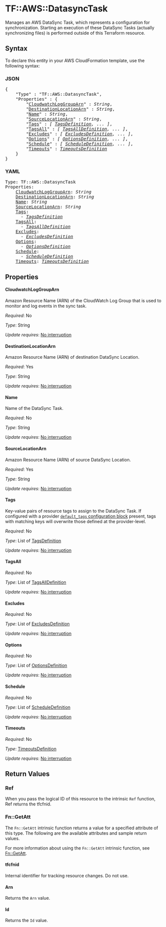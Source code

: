 # TF::AWS::DatasyncTask

Manages an AWS DataSync Task, which represents a configuration for synchronization. Starting an execution of these DataSync Tasks (actually synchronizing files) is performed outside of this Terraform resource.

## Syntax

To declare this entity in your AWS CloudFormation template, use the following syntax:

### JSON

<pre>
{
    "Type" : "TF::AWS::DatasyncTask",
    "Properties" : {
        "<a href="#cloudwatchloggrouparn" title="CloudwatchLogGroupArn">CloudwatchLogGroupArn</a>" : <i>String</i>,
        "<a href="#destinationlocationarn" title="DestinationLocationArn">DestinationLocationArn</a>" : <i>String</i>,
        "<a href="#name" title="Name">Name</a>" : <i>String</i>,
        "<a href="#sourcelocationarn" title="SourceLocationArn">SourceLocationArn</a>" : <i>String</i>,
        "<a href="#tags" title="Tags">Tags</a>" : <i>[ <a href="tagsdefinition.md">TagsDefinition</a>, ... ]</i>,
        "<a href="#tagsall" title="TagsAll">TagsAll</a>" : <i>[ <a href="tagsalldefinition.md">TagsAllDefinition</a>, ... ]</i>,
        "<a href="#excludes" title="Excludes">Excludes</a>" : <i>[ <a href="excludesdefinition.md">ExcludesDefinition</a>, ... ]</i>,
        "<a href="#options" title="Options">Options</a>" : <i>[ <a href="optionsdefinition.md">OptionsDefinition</a>, ... ]</i>,
        "<a href="#schedule" title="Schedule">Schedule</a>" : <i>[ <a href="scheduledefinition.md">ScheduleDefinition</a>, ... ]</i>,
        "<a href="#timeouts" title="Timeouts">Timeouts</a>" : <i><a href="timeoutsdefinition.md">TimeoutsDefinition</a></i>
    }
}
</pre>

### YAML

<pre>
Type: TF::AWS::DatasyncTask
Properties:
    <a href="#cloudwatchloggrouparn" title="CloudwatchLogGroupArn">CloudwatchLogGroupArn</a>: <i>String</i>
    <a href="#destinationlocationarn" title="DestinationLocationArn">DestinationLocationArn</a>: <i>String</i>
    <a href="#name" title="Name">Name</a>: <i>String</i>
    <a href="#sourcelocationarn" title="SourceLocationArn">SourceLocationArn</a>: <i>String</i>
    <a href="#tags" title="Tags">Tags</a>: <i>
      - <a href="tagsdefinition.md">TagsDefinition</a></i>
    <a href="#tagsall" title="TagsAll">TagsAll</a>: <i>
      - <a href="tagsalldefinition.md">TagsAllDefinition</a></i>
    <a href="#excludes" title="Excludes">Excludes</a>: <i>
      - <a href="excludesdefinition.md">ExcludesDefinition</a></i>
    <a href="#options" title="Options">Options</a>: <i>
      - <a href="optionsdefinition.md">OptionsDefinition</a></i>
    <a href="#schedule" title="Schedule">Schedule</a>: <i>
      - <a href="scheduledefinition.md">ScheduleDefinition</a></i>
    <a href="#timeouts" title="Timeouts">Timeouts</a>: <i><a href="timeoutsdefinition.md">TimeoutsDefinition</a></i>
</pre>

## Properties

#### CloudwatchLogGroupArn

Amazon Resource Name (ARN) of the CloudWatch Log Group that is used to monitor and log events in the sync task.

_Required_: No

_Type_: String

_Update requires_: [No interruption](https://docs.aws.amazon.com/AWSCloudFormation/latest/UserGuide/using-cfn-updating-stacks-update-behaviors.html#update-no-interrupt)

#### DestinationLocationArn

Amazon Resource Name (ARN) of destination DataSync Location.

_Required_: Yes

_Type_: String

_Update requires_: [No interruption](https://docs.aws.amazon.com/AWSCloudFormation/latest/UserGuide/using-cfn-updating-stacks-update-behaviors.html#update-no-interrupt)

#### Name

Name of the DataSync Task.

_Required_: No

_Type_: String

_Update requires_: [No interruption](https://docs.aws.amazon.com/AWSCloudFormation/latest/UserGuide/using-cfn-updating-stacks-update-behaviors.html#update-no-interrupt)

#### SourceLocationArn

Amazon Resource Name (ARN) of source DataSync Location.

_Required_: Yes

_Type_: String

_Update requires_: [No interruption](https://docs.aws.amazon.com/AWSCloudFormation/latest/UserGuide/using-cfn-updating-stacks-update-behaviors.html#update-no-interrupt)

#### Tags

Key-value pairs of resource tags to assign to the DataSync Task. If configured with a provider [`default_tags` configuration block](/docs/providers/aws/index.html#default_tags-configuration-block) present, tags with matching keys will overwrite those defined at the provider-level.

_Required_: No

_Type_: List of <a href="tagsdefinition.md">TagsDefinition</a>

_Update requires_: [No interruption](https://docs.aws.amazon.com/AWSCloudFormation/latest/UserGuide/using-cfn-updating-stacks-update-behaviors.html#update-no-interrupt)

#### TagsAll

_Required_: No

_Type_: List of <a href="tagsalldefinition.md">TagsAllDefinition</a>

_Update requires_: [No interruption](https://docs.aws.amazon.com/AWSCloudFormation/latest/UserGuide/using-cfn-updating-stacks-update-behaviors.html#update-no-interrupt)

#### Excludes

_Required_: No

_Type_: List of <a href="excludesdefinition.md">ExcludesDefinition</a>

_Update requires_: [No interruption](https://docs.aws.amazon.com/AWSCloudFormation/latest/UserGuide/using-cfn-updating-stacks-update-behaviors.html#update-no-interrupt)

#### Options

_Required_: No

_Type_: List of <a href="optionsdefinition.md">OptionsDefinition</a>

_Update requires_: [No interruption](https://docs.aws.amazon.com/AWSCloudFormation/latest/UserGuide/using-cfn-updating-stacks-update-behaviors.html#update-no-interrupt)

#### Schedule

_Required_: No

_Type_: List of <a href="scheduledefinition.md">ScheduleDefinition</a>

_Update requires_: [No interruption](https://docs.aws.amazon.com/AWSCloudFormation/latest/UserGuide/using-cfn-updating-stacks-update-behaviors.html#update-no-interrupt)

#### Timeouts

_Required_: No

_Type_: <a href="timeoutsdefinition.md">TimeoutsDefinition</a>

_Update requires_: [No interruption](https://docs.aws.amazon.com/AWSCloudFormation/latest/UserGuide/using-cfn-updating-stacks-update-behaviors.html#update-no-interrupt)

## Return Values

### Ref

When you pass the logical ID of this resource to the intrinsic `Ref` function, Ref returns the tfcfnid.

### Fn::GetAtt

The `Fn::GetAtt` intrinsic function returns a value for a specified attribute of this type. The following are the available attributes and sample return values.

For more information about using the `Fn::GetAtt` intrinsic function, see [Fn::GetAtt](https://docs.aws.amazon.com/AWSCloudFormation/latest/UserGuide/intrinsic-function-reference-getatt.html).

#### tfcfnid

Internal identifier for tracking resource changes. Do not use.

#### Arn

Returns the <code>Arn</code> value.

#### Id

Returns the <code>Id</code> value.

